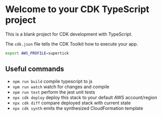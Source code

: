 # Welcome to your CDK TypeScript project

This is a blank project for CDK development with TypeScript.

The `cdk.json` file tells the CDK Toolkit how to execute your app.

```bash
export AWS_PROFILE=supertick
```


## Useful commands

* `npm run build`   compile typescript to js
* `npm run watch`   watch for changes and compile
* `npm run test`    perform the jest unit tests
* `npx cdk deploy`  deploy this stack to your default AWS account/region
* `npx cdk diff`    compare deployed stack with current state
* `npx cdk synth`   emits the synthesized CloudFormation template
